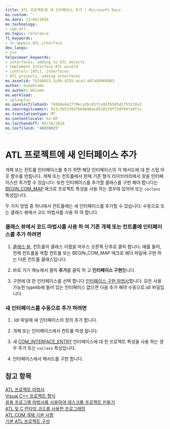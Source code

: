 ```yaml
---
title: ATL 프로젝트에 새 인터페이스 추가 | Microsoft Docs
ms.custom: ''
ms.date: 11/04/2016
ms.technology:
- cpp-atl
ms.topic: reference
f1_keywords:
- vc.appwiz.ATL.interface
dev_langs:
- C++
helpviewer_keywords:
- interfaces, adding to ATL objects
- Implement Interface ATL wizard
- controls [ATL], interfaces
- ATL projects, adding interfaces
ms.assetid: 7d34b023-2c6b-4155-aca3-d47a40968063
author: mikeblome
ms.author: mblome
ms.workload:
- cplusplus
ms.openlocfilehash: 7d468e6e2770eca3bc01fca95fb585d1753210a3
ms.sourcegitcommit: 913c3bf23937b64b90ac05181fdff3df947d9f1c
ms.translationtype: MT
ms.contentlocale: ko-KR
ms.lasthandoff: 09/18/2018
ms.locfileid: "46039025"
---
```

# <a name="adding-a-new-interface-in-an-atl-project"></a>ATL 프로젝트에 새 인터페이스 추가

개체 또는 컨트롤 인터페이스를 추가 하면 해당 인터페이스의 각 메서드에 대 한 스텁 아웃 함수를 만듭니다. 개체 또는 컨트롤에서 현재 기존 형식 라이브러리에서 찾을 인터페이스만 추가할 수 있습니다. 또한 인터페이스를 추가할 클래스를 구현 해야 합니다는 [BEGIN_COM_MAP](com-map-macros.md#begin_com_map) 매크로 프로젝트 특성을 사용 하는 경우에 있어야 또는 `coclass` 특성입니다.

두 가지 방법 중 하나에서 컨트롤에는 새 인터페이스를 추가할 수 있습니다: 수동으로 또는 클래스 뷰에서 코드 마법사를 사용 하 여 합니다.

### <a name="to-use-code-wizards-in-class-view-to-add-an-interface-to-an-existing-object-or-control"></a>클래스 뷰에서 코드 마법사를 사용 하 여 기존 개체 또는 컨트롤에 인터페이스를 추가 하려면

1. [클래스 뷰](/visualstudio/ide/viewing-the-structure-of-code), 컨트롤의 클래스 이름을 마우스 오른쪽 단추로 클릭 합니다. 예를 들어, 전체 컨트롤을 복합 컨트롤 또는 BEGIN_COM_MAP 매크로 헤더 파일에 구현 하는 다른 컨트롤 클래스입니다.

2. 바로 가기 메뉴에서 클릭 **추가**를 클릭 하 고 **인터페이스 구현**합니다.

3. 구현에 대 한 인터페이스를 선택 합니다 [인터페이스 구현 마법사](../../ide/implement-interface-wizard.md)합니다. 모든 사용 가능한 typelib에 들어 있는 인터페이스 없으면 다음 추가 해야 수동으로.idl 파일입니다.

### <a name="to-add-a-new-interface-manually"></a>새 인터페이스를 수동으로 추가 하려면

1. .Idl 파일에 새 인터페이스의 정의 추가 합니다.

2. 개체 또는 인터페이스에서 컨트롤 파생 됩니다.

3. 새 [COM_INTERFACE_ENTRY](com-interface-entry-macros.md#com_interface_entry) 인터페이스에 대 한 프로젝트 특성을 사용 하는 경우 추가 또는 `coclass` 특성입니다.

4. 인터페이스에서 메서드를 구현 합니다.

## <a name="see-also"></a>참고 항목

[ATL 프로젝트 마법사](../../atl/reference/atl-project-wizard.md)<br/>
[Visual C++ 프로젝트 형식](../../ide/visual-cpp-project-types.md)<br/>
[응용 프로그램 마법사를 사용하여 데스크톱 프로젝트 만들기](../../ide/creating-desktop-projects-by-using-application-wizards.md)<br/>
[ATL 및 C 런타임 코드를 사용한 프로그래밍](../../atl/programming-with-atl-and-c-run-time-code.md)<br/>
[ATL COM 개체 기본 사항](../../atl/fundamentals-of-atl-com-objects.md)<br/>
[기본 ATL 프로젝트 구성](../../atl/reference/default-atl-project-configurations.md)

